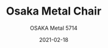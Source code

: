 ---
designer: "Cmp Design"
description: "Osaka%20is%20a%20collection%20of%20seatings%20with%20a%20strong%20graphic%20impact%20whose%20construction%20elements%20remind%20the%20linear%20features%20of%20an%20ideogram.%20Osaka%20Metal%20chair%20with%20ash%20plywood%20shell%20and%20steel%20rod%20sled%20frame%20%D8%2011%20mm."
image_primary: "img/Osaka_5714_01_zoom.jpg"
image_secondary: "img/Osaka_5714_02_zoom.jpg"
manufacturer: "Pedrali"
href: "https://www.pedrali.it/en/products/catalog/Chair-OSAKA-Metal-5714/"
subtitle: "OSAKA Metal 5714"
tags: 
  - "Pedrali"
  - "Chairs"
title: "Osaka Metal Chair"
category: "Chairs"
slug: "/manufacturers/pedrali/chairs/cmp-design-osaka-metal-chair"
date: "2021-02-18"
---